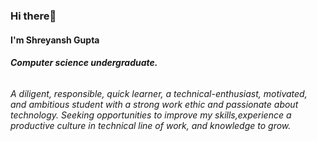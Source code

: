 ### Hi there👋
####  I'm Shreyansh Gupta
###### **Computer science undergraduate.** 
###### *A diligent, responsible, quick learner, a technical-enthusiast, motivated, and ambitious student with a strong work ethic and passionate about technology. Seeking opportunities to improve my skills,experience a productive culture in technical line of work, and knowledge to grow.*


<!--
**Shreyansh-Gupta/Shreyansh-Gupta** is a ✨ _special_ ✨ repository because its `README.md` (this file) appears on your GitHub profile.

Here are some ideas to get you started:

- 🔭 I’m currently working on Jarvis 1.0 ( my own jarvis ).
- 🌱 I’m currently learning DSA and practising ML, DL, NLP, basically AI projects.
- 👯 I’m looking to collaborate on OpenCV, AI projects.
- 🤔 I’m looking for help with Competitive Coding and problem solving
- 💬 Ask me about Python, Data Science and Analytics.
- 📫 How to reach me: [Linkedin](https://www.linkedin.com/in/shreyansh-gupta-05382b184/) , [Instagram](https://www.instagram.com/shreyansh_gupta22/)
- 📫 You can mail me at: [Gmail](nvshreyanshgupta@gmail.com)
- ⚡ Fun fact: I love to play badminton ( represented my district twice at state level ) and singing.
-->
